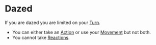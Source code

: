 # Dazed

If you are dazed you are limited on your [Turn](../Game%20Procedures/Turn.md).
- You can either take an [Action](../Game%20Procedures/Action.md) or use your [Movement](../Game%20Procedures/Movement.md) but not both.
- You cannot take [Reactions](../Game%20Procedures/Reaction.md).
